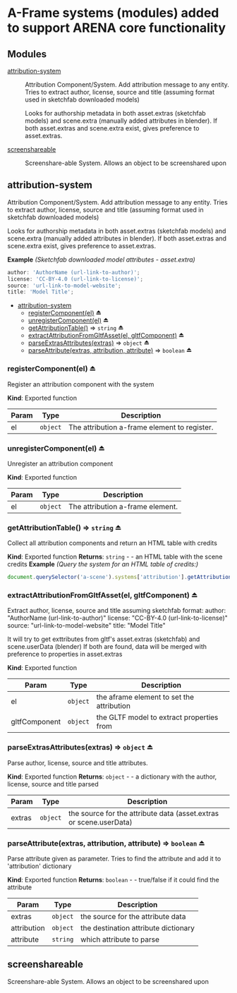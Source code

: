 # A-Frame systems (modules) added to support ARENA core functionality

## Modules

<dl>
<dt><a href="#module_attribution-system">attribution-system</a></dt>
<dd><p>Attribution Component/System. Add attribution message to any entity.
Tries to extract author, license, source and title (assuming format used in sketchfab downloaded models)</p>
<p>Looks for authorship metadata in both asset.extras (sketchfab models) and scene.extra (manually added attributes in blender).
If both asset.extras and scene.extra exist, gives preference to asset.extras.</p>
</dd>
<dt><a href="#module_screenshareable">screenshareable</a></dt>
<dd><p>Screenshare-able System. Allows an object to be screenshared upon</p>
</dd>
</dl>

<a name="module_attribution-system"></a>

## attribution-system

Attribution Component/System. Add attribution message to any entity.
Tries to extract author, license, source and title (assuming format used in sketchfab downloaded models)

Looks for authorship metadata in both asset.extras (sketchfab models) and scene.extra (manually added attributes in blender).
If both asset.extras and scene.extra exist, gives preference to asset.extras.

**Example** _(Sketchfab downloaded model attributes - asset.extra)_

```js
author: 'AuthorName (url-link-to-author)';
license: 'CC-BY-4.0 (url-link-to-license)';
source: 'url-link-to-model-website';
title: 'Model Title';
```

- [attribution-system](#module_attribution-system)
    - [registerComponent(el)](#exp_module_attribution-system--registerComponent) ⏏
    - [unregisterComponent(el)](#exp_module_attribution-system--unregisterComponent) ⏏
    - [getAttributionTable()](#exp_module_attribution-system--getAttributionTable) ⇒ <code>string</code> ⏏
    - [extractAttributionFromGltfAsset(el, gltfComponent)](#exp_module_attribution-system--extractAttributionFromGltfAsset) ⏏
    - [parseExtrasAttributes(extras)](#exp_module_attribution-system--parseExtrasAttributes) ⇒ <code>object</code> ⏏
    - [parseAttribute(extras, attribution, attribute)](#exp_module_attribution-system--parseAttribute) ⇒ <code>boolean</code> ⏏

<a name="exp_module_attribution-system--registerComponent"></a>

### registerComponent(el) ⏏

Register an attribution component with the system

**Kind**: Exported function

| Param | Type                | Description                                  |
| ----- | ------------------- | -------------------------------------------- |
| el    | <code>object</code> | The attribution a-frame element to register. |

<a name="exp_module_attribution-system--unregisterComponent"></a>

### unregisterComponent(el) ⏏

Unregister an attribution component

**Kind**: Exported function

| Param | Type                | Description                      |
| ----- | ------------------- | -------------------------------- |
| el    | <code>object</code> | The attribution a-frame element. |

<a name="exp_module_attribution-system--getAttributionTable"></a>

### getAttributionTable() ⇒ <code>string</code> ⏏

Collect all attribution components and return an HTML table with credits

**Kind**: Exported function
**Returns**: <code>string</code> - - an HTML table with the scene credits
**Example** _(Query the system for an HTML table of credits:)_

```js
document.querySelector('a-scene').systems['attribution'].getAttributionTable();
```

<a name="exp_module_attribution-system--extractAttributionFromGltfAsset"></a>

### extractAttributionFromGltfAsset(el, gltfComponent) ⏏

Extract author, license, source and title assuming sketchfab format:
author: "AuthorName (url-link-to-author)"
license: "CC-BY-4.0 (url-link-to-license)"
source: "url-link-to-model-website"
title: "Model Title"

It will try to get exttributes from gltf's asset.extras (sketchfab) and scene.userData (blender)
If both are found, data will be merged with preference to properties in asset.extras

**Kind**: Exported function

| Param         | Type                | Description                               |
| ------------- | ------------------- | ----------------------------------------- |
| el            | <code>object</code> | the aframe element to set the attribution |
| gltfComponent | <code>object</code> | the GLTF model to extract properties from |

<a name="exp_module_attribution-system--parseExtrasAttributes"></a>

### parseExtrasAttributes(extras) ⇒ <code>object</code> ⏏

Parse author, license, source and title attributes.

**Kind**: Exported function
**Returns**: <code>object</code> - - a dictionary with the author, license, source and title parsed

| Param  | Type                | Description                                                        |
| ------ | ------------------- | ------------------------------------------------------------------ |
| extras | <code>object</code> | the source for the attribute data (asset.extras or scene.userData) |

<a name="exp_module_attribution-system--parseAttribute"></a>

### parseAttribute(extras, attribution, attribute) ⇒ <code>boolean</code> ⏏

Parse attribute given as parameter. Tries to find the attribute and add it to 'attribution' dictionary

**Kind**: Exported function
**Returns**: <code>boolean</code> - - true/false if it could find the attribute

| Param       | Type                | Description                          |
| ----------- | ------------------- | ------------------------------------ |
| extras      | <code>object</code> | the source for the attribute data    |
| attribution | <code>object</code> | the destination attribute dictionary |
| attribute   | <code>string</code> | which attribute to parse             |

<a name="module_screenshareable"></a>

## screenshareable

Screenshare-able System. Allows an object to be screenshared upon
